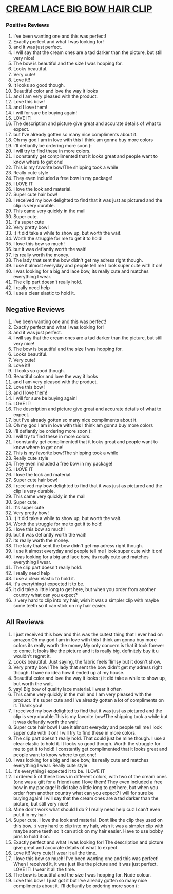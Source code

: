 # [CREAM LACE BIG BOW HAIR CLIP](https://products.checkmycream.com/products/CREAM-LACE-BIG-BOW-HAIR-CLIP.html)

### Positive Reviews

<ol>
      <li>I&#x27;ve been wanting one and this was perfect!</li>
      <li>Exactly perfect and what I was looking for!</li>
      <li>and it was just perfect.</li>
      <li>I will say that the cream ones are a tad darker than the picture, but still very nice!</li>
      <li>The bow is beautiful and the size I was hopping for.</li>
      <li>Looks beautiful.</li>
      <li>Very cute!</li>
      <li>Love it!!</li>
      <li>It looks so good though.</li>
      <li>Beautiful color and love the way it looks</li>
      <li>and I am very pleased with the product.  </li>
      <li>Love this bow !</li>
      <li>and I love them!</li>
      <li>i will for sure be buying again!  </li>
      <li>LOVE IT!</li>
      <li>The description and picture give great and accurate details of what to expect.</li>
      <li>but I&#x27;ve already gotten so many nice compliments about it.</li>
      <li>Oh my god I am in love with this I think am gonna buy more colors</li>
      <li>I&#x27;ll defiantly be ordering more soon (:</li>
      <li>I will try to find these in more colors.</li>
      <li>I constantly get complimented that it looks great and people want to know where to get one!</li>
      <li>This is my favorite bow!The shipping took a while</li>
      <li>Really cute style</li>
      <li>They even included a free bow in my package!</li>
      <li>I LOVE IT</li>
      <li>I love the look and material.</li>
      <li>Super cute hair bow!</li>
      <li>I received my bow delighted to find that it was just as pictured and  the clip is very durable.</li>
      <li>This came very quickly in the mail</li>
      <li>Super cute.</li>
      <li>It&#x27;s super cute</li>
      <li>Very pretty bow!</li>
      <li>:) it did take a while to show up, but worth the wait.</li>
      <li>Worth the struggle for me to get it to hold!</li>
      <li>I love this bow so much!</li>
      <li>but it was defiantly worth the wait!</li>
      <li>its really worth the money.</li>
      <li>The lady that sent the bow didn&#x27;t get my adress right though.</li>
      <li>I use it almost everyday and people tell me I look super cute with it on!</li>
      <li>I was looking for a big and lace bow, its really cute and matches everything I wear.</li>
      <li>The clip part doesn&#x27;t really hold.</li>
      <li>I really need help</li>
      <li>I use a clear elastic to hold it.</li>
</ol>


<h2>Negative Reviews</h2>
<ol>
<li> I&#x27;ve been wanting one and this was perfect!</li>
<li> Exactly perfect and what I was looking for!</li>
<li> and it was just perfect.</li>
<li> I will say that the cream ones are a tad darker than the picture, but still very nice!</li>
<li> The bow is beautiful and the size I was hopping for.</li>
<li> Looks beautiful.</li>
<li> Very cute!</li>
<li> Love it!!</li>
<li> It looks so good though.</li>
<li> Beautiful color and love the way it looks</li>
<li> and I am very pleased with the product.  </li>
<li> Love this bow !</li>
<li> and I love them!</li>
<li> i will for sure be buying again!  </li>
<li> LOVE IT!</li>
<li> The description and picture give great and accurate details of what to expect.</li>
<li> but I&#x27;ve already gotten so many nice compliments about it.</li>
<li> Oh my god I am in love with this I think am gonna buy more colors</li>
<li> I&#x27;ll defiantly be ordering more soon (:</li>
<li> I will try to find these in more colors.</li>
<li> I constantly get complimented that it looks great and people want to know where to get one!</li>
<li> This is my favorite bow!The shipping took a while</li>
<li> Really cute style</li>
<li> They even included a free bow in my package!</li>
<li> I LOVE IT</li>
<li> I love the look and material.</li>
<li> Super cute hair bow!</li>
<li> I received my bow delighted to find that it was just as pictured and  the clip is very durable.</li>
<li> This came very quickly in the mail</li>
<li> Super cute.</li>
<li> It&#x27;s super cute</li>
<li> Very pretty bow!</li>
<li> :) it did take a while to show up, but worth the wait.</li>
<li> Worth the struggle for me to get it to hold!</li>
<li> I love this bow so much!</li>
<li> but it was defiantly worth the wait!</li>
<li> its really worth the money.</li>
<li> The lady that sent the bow didn&#x27;t get my adress right though.</li>
<li> I use it almost everyday and people tell me I look super cute with it on!</li>
<li> I was looking for a big and lace bow, its really cute and matches everything I wear.</li>
<li> The clip part doesn&#x27;t really hold.</li>
<li> I really need help</li>
<li> I use a clear elastic to hold it.</li>
<li> It&#x27;s everything i expected it to be.</li>
<li> it did take a little long to get here, but when you order from another country what can you expect?</li>
<li> :/ very hard to clip into my hair, wish it was a simpler clip with maybe some teeth so it can stick on my hair easier.</li>
</ol>

<h2>All Reviews</h2>

<ol>
    <li> I just received this bow and this was the cutest thing that I ever had on amazon.Oh my god I am in love with this I think am gonna buy more colors its really worth the money.My only concern is that it  took forever to come. It looks like the picture and it is really big, definitely buy it u wouldn&#x27;t regret it.</li>
    <li> Looks beautiful. Just saying, the fabric feels flimsy but it dosn&#x27;t show.</li>
    <li> Very pretty bow! The lady that sent the bow didn&#x27;t get my adress right though. I have no idea how it ended up at my house.</li>
    <li> Beautiful color and love the way it looks :) it did take a while to show up, but worth the wait.</li>
    <li> yay! Big bow of quality lace material. I wear it often</li>
    <li> This came very quickly in the mail and I am very pleased with the product.  It&#x27;s super cute and I&#x27;ve already gotten a lot of compliments on it.  Thank you!</li>
    <li> I received my bow delighted to find that it was just as pictured and  the clip is very durable.This is my favorite bow!The shipping took a while but it was defiantly worth the wait!</li>
    <li> Super cute hair bow! I use it almost everyday and people tell me I look super cute with it on! I will try to find these in more colors.</li>
    <li> The clip part doesn&#x27;t really hold. That could just be mine though. I use a clear elastic to hold it. It looks so good though. Worth the struggle for me to get it to hold! I constantly get complimented that it looks great and people want to know where to get one!</li>
    <li> I was looking for a big and lace bow, its really cute and matches everything I wear. Really cute style</li>
    <li> It&#x27;s everything i expected it to be. I LOVE IT</li>
    <li> I ordered 5 of these bows in different colors, with two of the cream ones (one was a gift for a friend) and I love them! They even included a free bow in my package! it did take a little long to get here, but when you order from another country what can you expect? i will for sure be buying again!  I will say that the cream ones are a tad darker than the picture, but still very nice!</li>
    <li> Mine don&#x27;t work what should I do ? I really need help cuz I can&#x27;t even put it in my hair</li>
    <li> Super cute. I love the look and material. Dont like the clip they used on this bow. :/ very hard to clip into my hair, wish it was a simpler clip with maybe some teeth so it can stick on my hair easier. Have to use bobby pins to hold it on.</li>
    <li> Exactly perfect and what I was looking for! The description and picture give great and accurate details of what to expect.</li>
    <li> Love it!! Very cute! I wear it all the time.</li>
    <li> I love this bow so much! I&#x27;ve been wanting one and this was perfect! When I received it, it was just like the picture and it was just perfect. LOVE IT! I wear it all the time.</li>
    <li> The bow is beautiful and the size I was hopping for. Nude colour.</li>
    <li> Love this bow ! I just got it but I&#x27;ve already gotten so many nice compliments about it. I&#x27;ll defiantly be ordering more soon (:</li>
</ol>




